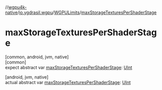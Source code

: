 //[wgpu4k-native](../../../index.md)/[io.ygdrasil.wgpu](../index.md)/[WGPULimits](index.md)/[maxStorageTexturesPerShaderStage](max-storage-textures-per-shader-stage.md)

# maxStorageTexturesPerShaderStage

[common, android, jvm, native]\
[common]\
expect abstract var [maxStorageTexturesPerShaderStage](max-storage-textures-per-shader-stage.md): [UInt](https://kotlinlang.org/api/core/kotlin-stdlib/kotlin/-u-int/index.html)

[android, jvm, native]\
actual abstract var [maxStorageTexturesPerShaderStage](max-storage-textures-per-shader-stage.md): [UInt](https://kotlinlang.org/api/core/kotlin-stdlib/kotlin/-u-int/index.html)